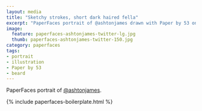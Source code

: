 ```yaml
---
layout: media
title: "Sketchy strokes, short dark haired fella"
excerpt: "PaperFaces portrait of @ashtonjames drawn with Paper by 53 on an iPad."
image: 
  feature: paperfaces-ashtonjames-twitter-lg.jpg
  thumb: paperfaces-ashtonjames-twitter-150.jpg
category: paperfaces
tags: 
- portrait
- illustration
- Paper by 53
- beard
---
```


PaperFaces portrait of [@ashtonjames](http://twitter.com/ashtonjames).

{% include paperfaces-boilerplate.html %}